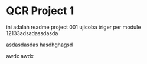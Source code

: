 # QCR Project 1

ini adalah readme project 001
ujicoba triger per module 12133adsadassdasda

asdasdasdas hasdhghagsd


awdx awdx
